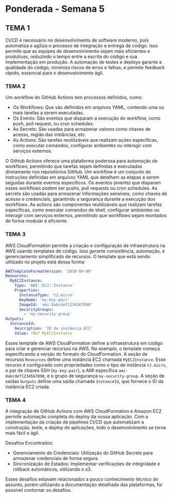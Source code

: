 # Ponderada - Semana 5
## TEMA 1

CI/CD é necessário no desenvolvimento de software moderno, pois automatiza e agiliza o processo de integração e entrega de código. Isso permite que as equipes de desenvolvimento sejam mais eficientes e produtivas, reduzindo o tempo entre a escrita do código e sua implementação em produção. A automação de testes e deploys garante a qualidade do código, minimiza riscos de erros e falhas, e permite feedback rápido, essencial para o desenvolvimento ágil.

### TEMA 2

Um workflow do GitHub Actions tem processos definidos, como:

- Os Workflows: Que são definidos em arquivos YAML, contendo uma ou mais tarefas a serem executadas.
- Os Events: São eventos que disparam a execução do workflow, como push, pull request, ou cron schedules.
- As Secrets: São usadas para armazenar valores como chaves de acesso, região das instâncias, etc.
- As Actions: São tarefas reutilizáveis que realizam ações específicas, como executar comandos, configurar ambientes ou interagir com serviços externos.

O GitHub Actions oferece uma plataforma poderosa para automação de workflows, permitindo que tarefas sejam definidas e executadas diretamente nos repositórios GitHub. Um workflow é um conjunto de instruções definidas em arquivos YAML que detalham as etapas a serem seguidas durante eventos específicos. Os eventos (events) que disparam esses workflows podem ser pushs, pull requests ou cron schedules. As secrets são usadas para armazenar informações sensíveis, como chaves de acesso e credenciais, garantindo a segurança durante a execução dos workflows. As actions são componentes reutilizáveis que realizam tarefas específicas, como executar comandos de shell, configurar ambientes ou interagir com serviços externos, permitindo que workflows sejam montados de forma modular e eficiente.

### TEMA 3

AWS CloudFormation permite a criação e configuração de infraestrutura na AWS usando templates de código. Isso garante consistência, automação, e gerenciamento simplificado de recursos. O template que está sendo utilizado no projeto está dessa forma:

```yaml
AWSTemplateFormatVersion: '2010-09-09'
Resources:
  MyEC2Instance:
    Type: 'AWS::EC2::Instance'
    Properties:
      InstanceType: 't2.micro'
      KeyName: 'my-key-pair'
      ImageId: 'ami-0abcdef1234567890'
      SecurityGroups:
        - 'my-security-group'
Outputs:
  InstanceId:
    Description: 'ID da instância EC2'
    Value: !Ref MyEC2Instance

```

Esses template de AWS CloudFormation define a infraestrutura em código para criar e gerenciar recursos na AWS. No exemplo, o template começa especificando a versão do formato do CloudFormation. A seção de recursos `Resources` define uma instância EC2 chamada `MyEC2Instance`. Esse recurso é configurado com propriedades como o tipo de instância `t2.micro`, o par de chaves SSH (`my-key-pair`), a AMI específica `ami-0abcdef1234567890`, e o grupo de segurança `my-security-group`. A seção de saídas `Outputs` define uma saída chamada `InstanceId`, que fornece o ID da instância EC2 criada.

### TEMA 4

A integração de GitHub Actions com AWS CloudFormation e Amazon EC2 permite automação completa do deploy da nossa aplicação. Com a implementação da criação de pipelines CI/CD que automatizam a construção, teste, e deploy de aplicações, todo o desenvolvimento se torna mais fácil e ágil.

Desafios Encontrados:
- Gerenciamento de Credenciais: Utilização do GitHub Secrets para armazenar credenciais de forma segura.
- Sincronização de Estados: Implementar verificações de integridade e rollback automáticos, utilizando o s3.

Esses desafios estavam relacionados a pouco conhecimento técnico do assunto, porém utilizando a documentação detalhada das plataformas, foi possível contornar os desafios.
